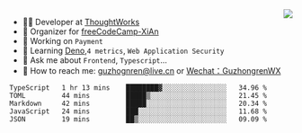 <img align="right" src="https://github-readme-stats.vercel.app/api?username=guzhongren&show_icons=true&icon_color=805AD5&text_color=000&bg_color=ffffff&hide_title=true" />

- 👨‍💻  Developer at [ThoughtWorks](https://thoughtworks.com)
- 🏢 Organizer for [freeCodeCamp-XiAn](https://github.com/orgs/freeCodeCamp-XiAn)
- 🔭 Working on `Payment`
- 🌱 Learning [Deno](https://deno.land/),`4 metrics`,  `Web Application Security`
- 💬 Ask me about `Frontend`, `Typescript`...
- 🔎 How to reach me: [guzhognren@live.cn](guzhognren@live.cn) or [Wechat：GuzhongrenWX]()

<!--START_SECTION:waka-->
```text
TypeScript   1 hr 13 mins    ████████▓░░░░░░░░░░░░░░░░   34.96 % 
TOML         44 mins         █████▒░░░░░░░░░░░░░░░░░░░   21.45 % 
Markdown     42 mins         █████░░░░░░░░░░░░░░░░░░░░   20.34 % 
JavaScript   24 mins         ███░░░░░░░░░░░░░░░░░░░░░░   11.68 % 
JSON         19 mins         ██▒░░░░░░░░░░░░░░░░░░░░░░   09.09 % 
```
<!--END_SECTION:waka-->

